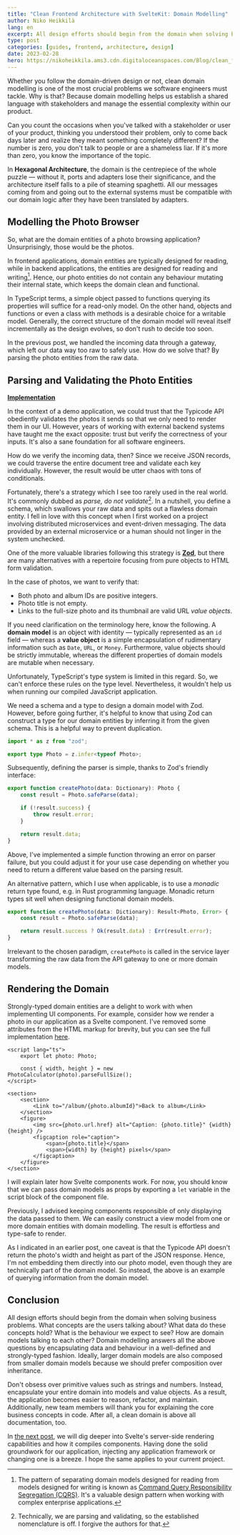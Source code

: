 ```yaml
---
title: "Clean Frontend Architecture with SvelteKit: Domain Modelling"
author: Niko Heikkilä
lang: en
excerpt: All design efforts should begin from the domain when solving business problems. How do we model the domain of a photo browsing application?
type: post
categories: [guides, frontend, architecture, design]
date: 2023-02-28
hero: https://nikoheikkila.ams3.cdn.digitaloceanspaces.com/Blog/clean_frontend_architecture_with_sveltekit.jpg
---
```


Whether you follow the domain-driven design or not, clean domain modelling is one of the most crucial problems we software engineers must tackle. Why is that? Because domain modelling helps us establish a shared language with stakeholders and manage the essential complexity within our product.

Can you count the occasions when you've talked with a stakeholder or user of your product, thinking you understood their problem, only to come back days later and realize they meant something completely different? If the number is zero, you don't talk to people or are a shameless liar. If it's more than zero, you know the importance of the topic.

In **Hexagonal Architecture**, the domain is the centrepiece of the whole puzzle — without it, ports and adapters lose their significance, and the architecture itself falls to a pile of steaming spaghetti. All our messages coming from and going out to the external systems must be compatible with our domain logic after they have been translated by adapters.

## Modelling the Photo Browser

So, what are the domain entities of a photo browsing application? Unsurprisingly, those would be the photos.

In frontend applications, domain entities are typically designed for reading, while in backend applications, the entities are designed for reading and writing[^2]. Hence, our photo entities do not contain any behaviour mutating their internal state, which keeps the domain clean and functional.

In TypeScript terms, a simple object passed to functions querying its properties will suffice for a read-only model. On the other hand, objects and functions or even a class with methods is a desirable choice for a writable model. Generally, the correct structure of the domain model will reveal itself incrementally as the design evolves, so don't rush to decide too soon.

In the previous post, we handled the incoming data through a gateway, which left our data way too raw to safely use. How do we solve that? By parsing the photo entities from the raw data.

## Parsing and Validating the Photo Entities

[**Implementation**](https://github.com/nikoheikkila/photo-browser/blob/main/src/lib/domain/Photo.ts)

In the context of a demo application, we could trust that the Typicode API obediently validates the photos it sends so that we only need to render them in our UI. However, years of working with external backend systems have taught me the exact opposite: trust but verify the correctness of your inputs. It's also a sane foundation for all software engineers.

How do we verify the incoming data, then? Since we receive JSON records, we could traverse the entire document tree and validate each key individually. However, the result would be utter chaos with tons of conditionals.

Fortunately, there's a strategy which I see too rarely used in the real world. It's commonly dubbed as _parse, do not validate_[^1]. In a nutshell, you define a schema, which swallows your raw data and spits out a flawless domain entity. I fell in love with this concept when I first worked on a project involving distributed microservices and event-driven messaging. The data provided by an external microservice or a human should not linger in the system unchecked.

One of the more valuable libraries following this strategy is [**Zod**](https://zod.dev/), but there are many alternatives with a repertoire focusing from pure objects to HTML form validation.

In the case of photos, we want to verify that:

-   Both photo and album IDs are positive integers.
-   Photo title is not empty.
-   Links to the full-size photo and its thumbnail are valid URL _value objects_.

If you need clarification on the terminology here, know the following. A **domain model** is an object with identity — typically represented as an `id` field — whereas a **value object** is a simple encapsulation of rudimentary information such as `Date`, `URL`, or `Money`. Furthermore, value objects should be strictly immutable, whereas the different properties of domain models are mutable when necessary.

Unfortunately, TypeScript's type system is limited in this regard. So, we can't enforce these rules on the type level. Nevertheless, it wouldn't help us when running our compiled JavaScript application.

We need a schema and a type to design a domain model with Zod. However, before going further, it's helpful to know that using Zod can construct a type for our domain entities by inferring it from the given schema. This is a helpful way to prevent duplication.

```typescript
import * as z from "zod";

export type Photo = z.infer<typeof Photo>;
```

Subsequently, defining the parser is simple, thanks to Zod's friendly interface:

```typescript
export function createPhoto(data: Dictionary): Photo {
	const result = Photo.safeParse(data);

	if (!result.success) {
		throw result.error;
	}

	return result.data;
}
```

Above, I've implemented a simple function throwing an error on parser failure, but you could adjust it for your use case depending on whether you need to return a different value based on the parsing result.

An alternative pattern, which I use when applicable, is to use a _monadic_ return type found, e.g. in Rust programming language. Monadic return types sit well when designing functional domain models.

```typescript
export function createPhoto(data: Dictionary): Result<Photo, Error> {
	const result = Photo.safeParse(data);

	return result.success ? Ok(result.data) : Err(result.error);
}
```

Irrelevant to the chosen paradigm, `createPhoto` is called in the service layer transforming the raw data from the API gateway to one or more domain models.

## Rendering the Domain

Strongly-typed domain entities are a delight to work with when implementing UI components. For example, consider how we render a photo in our application as a Svelte component. I've removed some attributes from the HTML markup for brevity, but you can see the full implementation [here](https://github.com/nikoheikkila/photo-browser/blob/main/src/components/FullPhoto.svelte).

```svelte
<script lang="ts">
	export let photo: Photo;

	const { width, height } = new PhotoCalculator(photo).parseFullSize();
</script>

<section>
	<section>
		<Link to="/album/{photo.albumId}">Back to album</Link>
	</section>
	<figure>
		<img src={photo.url.href} alt="Caption: {photo.title}" {width} {height} />
		<figcaption role="caption">
			<span>{photo.title}</span>
			<span>{width} by {height} pixels</span>
		</figcaption>
	</figure>
</section>
```

I will explain later how Svelte components work. For now, you should know that we can pass domain models as props by exporting a `let` variable in the script block of the component file.

Previously, I advised keeping components responsible of only displaying the data passed to them. We can easily construct a view model from one or more domain entities with domain modelling. The result is effortless and type-safe to render.

As I indicated in an earlier post, one caveat is that the Typicode API doesn't return the photo's width and height as part of the JSON response. Hence, I'm not embedding them directly into our photo model, even though they are technically part of the domain model. So instead, the above is an example of querying information from the domain model.

## Conclusion

All design efforts should begin from the domain when solving business problems. What concepts are the users talking about? What data do these concepts hold? What is the behaviour we expect to see? How are domain models talking to each other? Domain modelling answers all the above questions by encapsulating data and behaviour in a well-defined and strongly-typed fashion. Ideally, larger domain models are also composed from smaller domain models because we should prefer composition over inheritance.

Don't obsess over primitive values such as strings and numbers. Instead, encapsulate your entire domain into models and value objects. As a result, the application becomes easier to reason, refactor, and maintain. Additionally, new team members will thank you for explaining the core business concepts in code. After all, a clean domain is above all documentation, too.

In [the next post](/blog/clean-frontend-architecture-with-sveltekit/server-side-routes-and-components/), we will dig deeper into Svelte's server-side rendering capabilities and how it compiles components. Having done the solid groundwork for our application, injecting any application framework or changing one is a breeze. I hope the same applies to your current project.

[^1]: Technically, we are parsing and validating, so the established nomenclature is off. I forgive the authors for that.
[^2]: The pattern of separating domain models designed for reading from models designed for writing is known as [Command Query Responsibility Segregation (CQRS)](https://www.martinfowler.com/bliki/CQRS.html). It's a valuable design pattern when working with complex enterprise applications.
